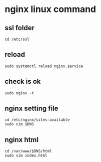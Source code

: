 # nginx linux command

## ssl folder
```
cd /etc/ssl
```

## reload
```
sudo systemctl reload nginx.service
```

## check is ok
```
sudo nginx -t
```

## nginx setting file
```
cd /etc/nginx/sites-available
sudo vim $DNS
```

## nginx html
```
cd /var/www/$DNS/html
sudo vim index.html
```